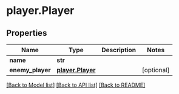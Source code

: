 # player.Player

## Properties
Name | Type | Description | Notes
------------ | ------------- | ------------- | -------------
**name** | **str** |  | 
**enemy_player** | [**player.Player**](Player.md) |  | [optional] 

[[Back to Model list]](../README.md#documentation-for-models) [[Back to API list]](../README.md#documentation-for-api-endpoints) [[Back to README]](../README.md)


